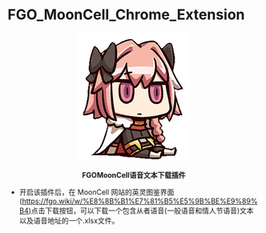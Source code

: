 # FGO_MoonCell_Chrome_Extension

<p align="center">
  <a href="https://fgo.wiki/w/%E8%8B%B1%E7%81%B5%E5%9B%BE%E9%89%B4" target="blank"><img src="./img/astolfu.png" alt="astolfu" /></a>
</p>

  <p bold align="center"><b>FGOMoonCell语音文本下载插件</b></p>

- 开启该插件后，在 MoonCell 网站的英灵图鉴界面(https://fgo.wiki/w/%E8%8B%B1%E7%81%B5%E5%9B%BE%E9%89%B4)点击下载按钮，可以下载一个包含从者语音(一般语音和情人节语音)文本以及语音地址的一个.xlsx文件。
